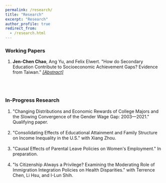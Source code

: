 ```yaml
---
permalink: /research/
title: "Research"
excerpt: "Research"
author_profile: true
redirect_from: 
  - /research.html
---
```


<script type="text/javascript">
    function toggle_visibility(id) {
       event.preventDefault();
       var e = document.getElementById(id);
       if (e.style.display == 'none') {
          e.style.display = 'block';
       } else {
          e.style.display = 'none';
       }
    }
</script>

<div align="left"><h3>Working Papers</h3></div>
<ol>
  <li>
    <strong>Jen-Chen Chao</strong>, Ang Yu, and Felix Elwert. 
    &quot;How do Secondary Education Contribute to Socioeconomic Achievement Gaps? Evidence from Taiwan.&quot;
    <i><a href="#" onclick="toggle_visibility('handbook');">[Abstract]</a></i>
    <br><br>
    <div id="handbook" style="display:none; margin-left: 20px;">
      How do schools affect socioeconomic inequality in academic achievement? Many studies have sought to characterize the role of education in the stratification system, but few have jointly studied multiple mechanisms by which schools reduce or increase inequalities. We propose a unified theoretical framework that integrates three potentially equalizing or stratifying mechanisms of an educational system: (1) unequal access to high-quality schools; (2) heterogeneous returns to attending high-quality schools; and (3) differential selection into high-quality schools by students' socioeconomic origin (SES). Applying a novel causal decomposition method to data from the Taiwan Education Panel Survey, we find about 17%-20% of the SES achievement gap can be explained by SES disparities in the attendance rate of high-quality schools. Moreover, attending high-quality schools is slightly more beneficial for lower-SES students, reducing around 7%-10% of the achievement gap. Differential selection into schools, however, explains only about 1% of the achievement inequality. The findings suggest, therefore, that unequal access to high-quality schools diminishes its equalizing power, and that redistribution of admissions to high-quality schools can help narrow the SES achievement gap
    </div>
  </li>
</ol>
<br>

<div align="left"><h3>In-Progress Research</h3></div>
<ol>
  <li>&quot;Changing Distributions and Economic Rewards of College Majors and the Slowing Convergence of the Gender Wage Gap: 2003—2021.&quot; Qualifying paper.</li>
  <br>
  <li>&quot;Consolidating Effects of Educational Attainment and Family Structure on Income Inequality in the U.S.&quot; with Xiang Zhou.</li>
  <br>
  <li>&quot;Causal Effects of Parental Leave Policies on Women's Employment.&quot; In preparation.</li>
  <br>
  <li>&quot;Is Citizenship Always a Privilege? Examining the Moderating Role of Immigration Integration Policies on Health Disparities.&quot; with Terrence Chen, Li Hsu, and I-Lun Shih.</li>
</ol>


